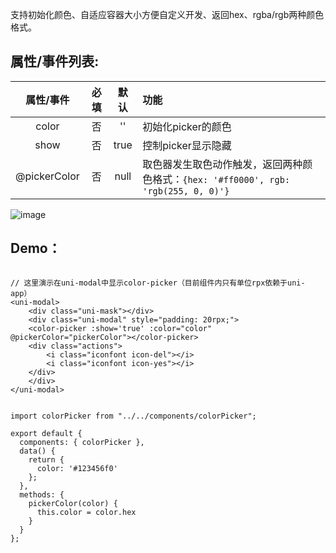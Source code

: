 支持初始化颜色、自适应容器大小方便自定义开发、返回hex、rgba/rgb两种颜色格式。

## 属性/事件列表:

| 属性/事件 | 必填 |  默认  |  功能  |
| :-----:  | :-----:  | :-----:  | :-----  |
| color  | 否 |  ''     | 初始化picker的颜色 |
| show  | 否 |   true    | 控制picker显示隐藏 |
| @pickerColor |   否   |   null   | 取色器发生取色动作触发，返回两种颜色格式：`{hex: '#ff0000', rgb: 'rgb(255, 0, 0)'}` |

![image](https://img.cdn.aliyun.dcloud.net.cn/stream/plugin_screens/f1b9de20-c194-11ea-94ae-7111464e76c8_0.png?v=1594279801)

## Demo：

```

// 这里演示在uni-modal中显示color-picker（目前组件内只有单位rpx依赖于uni-app）
<uni-modal>
    <div class="uni-mask"></div>
    <div class="uni-modal" style="padding: 20rpx;">
    <color-picker :show='true' :color="color" @pickerColor="pickerColor"></color-picker>
    <div class="actions">
        <i class="iconfont icon-del"></i>
        <i class="iconfont icon-yes"></i>
    </div>
    </div>
</uni-modal>

```

```

import colorPicker from "../../components/colorPicker";

export default {
  components: { colorPicker },
  data() {
    return {
      color: '#123456f0'
    };
  },
  methods: {
    pickerColor(color) {
      this.color = color.hex
    }
  }
};

```




